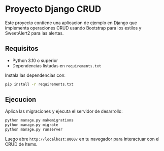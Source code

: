 # Proyecto Django CRUD

Este proyecto contiene una aplicacion de ejemplo en Django que implementa operaciones CRUD usando Bootstrap para los estilos y SweetAlert2 para las alertas.

## Requisitos

- Python 3.10 o superior
- Dependencias listadas en `requirements.txt`

Instala las dependencias con:

```bash
pip install -r requirements.txt
```

## Ejecucion

Aplica las migraciones y ejecuta el servidor de desarrollo:

```bash
python manage.py makemigrations
python manage.py migrate
python manage.py runserver
```

Luego abre `http://localhost:8000/` en tu navegador para interactuar con el CRUD de Items.

